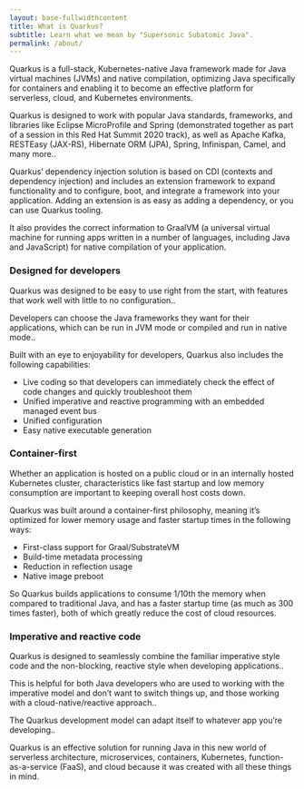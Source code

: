 ```yaml
---
layout: base-fullwidthcontent
title: What is Quarkus?
subtitle: Learn what we mean by "Supersonic Subatomic Java".
permalink: /about/
---
```



Quarkus is a full-stack, Kubernetes-native Java framework made for Java virtual machines (JVMs) and native compilation, optimizing Java specifically for containers and enabling it to become an effective platform for serverless, cloud, and Kubernetes environments.

Quarkus is designed to work with popular Java standards, frameworks, and libraries like Eclipse MicroProfile and Spring (demonstrated together as part of a session in this Red Hat Summit 2020 track), as well as Apache Kafka, RESTEasy (JAX-RS), Hibernate ORM (JPA), Spring, Infinispan, Camel, and many more..

Quarkus’ dependency injection solution is based on CDI (contexts and dependency injection) and includes an extension framework to expand functionality and to configure, boot, and integrate a framework into your application. Adding an extension is as easy as adding a dependency, or you can use Quarkus tooling.

It also provides the correct information to GraalVM (a universal virtual machine for running apps written in a number of languages, including Java and JavaScript) for native compilation of your application.

### Designed for developers

Quarkus was designed to be easy to use right from the start, with features that work well with little to no configuration..

Developers can choose the Java frameworks they want for their applications, which can be run in JVM mode or compiled and run in native mode..

Built with an eye to enjoyability for developers, Quarkus also includes the following capabilities:

*   Live coding so that developers can immediately check the effect of code changes and quickly troubleshoot them
*   Unified imperative and reactive programming with an embedded managed event bus
*   Unified configuration
*   Easy native executable generation

### Container-first

Whether an application is hosted on a public cloud or in an internally hosted Kubernetes cluster, characteristics like fast startup and low memory consumption are important to keeping overall host costs down.

Quarkus was built around a container-first philosophy, meaning it’s optimized for lower memory usage and faster startup times in the following ways:

*   First-class support for Graal/SubstrateVM
*   Build-time metadata processing
*   Reduction in reflection usage
*   Native image preboot

So Quarkus builds applications to consume 1/10th the memory when compared to traditional Java, and has a faster startup time (as much as 300 times faster), both of which greatly reduce the cost of cloud resources.

### Imperative and reactive code

Quarkus is designed to seamlessly combine the familiar imperative style code and the non-blocking, reactive style when developing applications..

This is helpful for both Java developers who are used to working with the imperative model and don’t want to switch things up, and those working with a cloud-native/reactive approach..

The Quarkus development model can adapt itself to whatever app you’re developing..

Quarkus is an effective solution for running Java in this new world of serverless architecture, microservices, containers, Kubernetes, function-as-a-service (FaaS), and cloud because it was created with all these things in mind.